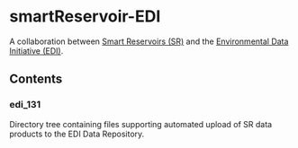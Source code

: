 # smartReservoir-EDI

A collaboration between [Smart Reservoirs (SR)](http://smartreservoir.org) and the [Environmental Data Initiative (EDI)](https://environmentaldatainitiative.org).

## Contents

### edi_131

Directory tree containing files supporting automated upload of SR data products to the EDI Data Repository.
